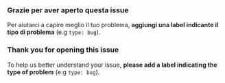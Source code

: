 ### Grazie per aver aperto questa issue
Per aiutarci a capire meglio il tuo problema, **aggiungi una label indicante il
tipo di problema** (e.g `type: bug`).

### Thank you for opening this issue
To help us better understand your issue, **please add a label indicating the
type of problem** (e.g `type: bug`).
